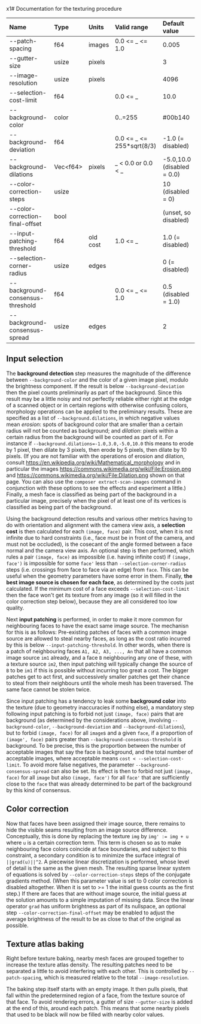x1# Documentation for the texturing procedure

| Name                             | Type           | Units    | Valid range               | Default value             | 
| :------------------------------- | :------------- | :------- | :------------------------ | :------------------------ |
| --patch-spacing                  | f64            | images   | 0.0 <= _ <= 1.0           | 0.005
| --gutter-size                    | usize          | pixels   |                           | 3
| --image-resolution               | usize          | pixels   |                           | 4096
| --selection-cost-limit           | f64            |          | 0.0 <= _                  | 10.0
| --background-color               | color          |          | 0..=255                   | #00b140
| --background-deviation           | f64            |          | 0.0 <= _ <= 255*sqrt(8/3) | -1.0 (= disabled)
| --background-dilations           | Vec&lt;f64&gt; | pixels   | _ < 0.0 or 0.0 < _        | -5.0,10.0 (disabled = 0.0)
| --color-correction-steps         | usize          |          |                           | 10 (disabled = 0)
| --color-correction-final-offset  | bool           |          |                           | (unset, so disabled)
| --input-patching-threshold       | f64            | old cost | 1.0 <= _                  | 1.0 (= disabled)
| --selection-corner-radius        | usize          | edges    |                           | 0 (= disabled)
| --background-consensus-threshold | f64            |          | 0.0 <= _ <= 1.0           | 0.5 (disabled = 1.0)
| --background-consensus-spread    | usize          | edges    |                           | 2

## Input selection

The **background detection** step measures the magnitude of the difference between `--background-color` and the color of a given image pixel, modulo the brightness component. If the result is below `--background-deviation` then the pixel counts preliminarily as part of the background. Since this result may be a little noisy and not perfectly reliable either right at the edge of a scanned object or in certain regions with otherwise confusing colors, morphology operations can be applied to the preliminary results. These are specified as a list of `--background.dilations`, in which negative values mean _erosion_: spots of background color that are smaller than a certain radius will not be counted as background; and _dilation_: pixels within a certain radius from the background will be counted as part of it. For instance if `--background.dilations=-1.0,3.0,-5.0,10.0` this means to erode by 1 pixel, then dilate by 3 pixels, then erode by 5 pixels, then dilate by 10 pixels. (If you are not familiar with the operations of erosion and dilation, consult https://en.wikipedia.org/wiki/Mathematical_morphology and in particular the images https://commons.wikimedia.org/wiki/File:Erosion.png and https://commons.wikimedia.org/wiki/File:Dilation.png shown on that page. You can also use the `composer extract-scan-images` command in conjunction with these options to see the effects and experiment a little.) Finally, a mesh face is classified as being part of the background in a particular image, precisely when the pixel of at least one of its vertices is classified as being part of the background.

Using the background detection results and various other metrics having to do with orientation and alignment with the camera view axis, a **selection cost** is then calculated for each `(image, face)` pair. This cost, when it is not infinite due to hard constraints (i.e., face must be in front of the camera, and must not be occluded), is the cosecant of the angle formed between a face normal and the camera view axis. An optional step is then performed, which rules a pair `(image, face)` as impossible (i.e. having infinite cost) if `(image, face')` is impossible for some `face'` less than `--selection-corner-radius` steps (i.e. crossings from face to face via an edge) from `face`. This can be useful when the geometry parameters have some error in them. Finally, **the best image source is chosen for each face**, as determined by the costs just calculated. If the minimum cost of a face exceeds `--selection-cost-limit` then the face won't get its texture from any image (so it will filled in the color correction step below), because they are all considered too low quality.

Next **input patching** is performed, in order to make it more common for neighbouring faces to have the exact same image source. The mechanisn for this is as follows: Pre-existing patches of faces with a common image source are allowed to steal nearby faces, as long as the cost ratio incurred by this is below `--input-patching-threshold`. In other words, when there is a patch of neighbouring faces `A1, A2, A3, ..., An` that all have a common image source `im1` already, and a face `B` neighbouring any one of these, with a texture source `im2`, then input patching will typically change the source of `B` to be `im1` if this is possible without incurring too great a cost. The bigger patches get to act first, and successively smaller patches get their chance to steal from their neighbours until the whole mesh has been traversed. The same face cannot be stolen twice.

Since input patching has a tendency to leak some **background color** into the texture (due to geometry inaccuracies if nothing else), a mandatory step following input patching is to forbid not just `(image, face)` pairs that are background (as determined by the considerations above, involving `--background-color`, `--background-deviation` and `--background-dilations`), but to forbid `(image, face)` for all `image`s and a given `face`, if a proportion of `(image', face)` pairs greater than `--background-consensus-threshold` is background. To be precise, this is the proportion between the number of acceptable images that say the face is background, and the total number of acceptable images, where acceptable means `cost < --selection-cost-limit`. To avoid more false negatives, the parameter `--background-consensus-spread` can also be set. Its effect is then to forbid not just `(image, face)` for all `image` but also `(image, face')` for all `face'` that are sufficiently close to the `face` that was already determined to be part of the background by this kind of consensus.

## Color correction

Now that faces have been assigned their image source, there remains to hide the visible seams resulting from an image source difference. Conceptually, this is done by replacing the texture `img` by `img' := img + u` where `u` is a certain correction term. This term is chosen so as to make neighbouring face colors coincide at face boundaries, and subject to this constraint, a secondary condition is to minimize the surface integral of `||grad(u)||^2`. A piecewise linear discretization is performed, whose level of detail is the same as the given mesh. The resulting sparse linear system of equations is solved by `--color-correction-steps` steps of the conjugate gradients method. (When this parameter value is set to 0 color correction is disabled altogether. When it is set to >= 1 the initial guess counts as the first step.) If there are faces that are without image source, the initial guess at the solution amounts to a simple imputation of missing data. Since the linear operator `grad` has uniform brightness as part of its nullspace, an optional step `--color-correction-final-offset` may be enabled to adjust the average brightness of the result to be as close to that of the original as possible.

## Texture atlas baking

Right before texture baking, nearby mesh faces are grouped together to increase the texture atlas density. The resulting patches need to be separated a little to avoid interfering with each other. This is controlled by `--patch-spacing`, which is measured relative to the total `--image-resolution`.

The baking step itself starts with an empty image. It then pulls pixels, that fall within the predetermined region of a face, from the texture source of that face. To avoid rendering errors, a gutter of size `--gutter-size` is added at the end of this, around each patch. This means that some nearby pixels that used to be black will now be filled with nearby color values.
